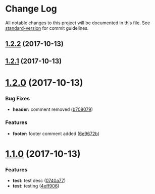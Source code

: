 # Change Log

All notable changes to this project will be documented in this file. See [standard-version](https://github.com/conventional-changelog/standard-version) for commit guidelines.

<a name="1.2.2"></a>
## [1.2.2](https://github.com/ankur-birdeye/birdeye-component/compare/v1.2.1...v1.2.2) (2017-10-13)



<a name="1.2.1"></a>
## [1.2.1](https://github.com/ankur-birdeye/birdeye-component/compare/v1.2.0...v1.2.1) (2017-10-13)



<a name="1.2.0"></a>
# [1.2.0](https://github.com/ankur-birdeye/birdeye-component/compare/v1.1.0...v1.2.0) (2017-10-13)


### Bug Fixes

* **header:** comment removed ([b708079](https://github.com/ankur-birdeye/birdeye-component/commit/b708079))


### Features

* **footer:** footer comment added ([6e9672b](https://github.com/ankur-birdeye/birdeye-component/commit/6e9672b))



<a name="1.1.0"></a>
# [1.1.0](https://github.com/ankur-birdeye/birdeye-component/compare/v1.0.3...v1.1.0) (2017-10-13)


### Features

* **test:** test desc ([0740a77](https://github.com/ankur-birdeye/birdeye-component/commit/0740a77))
* **test:** testing ([4eff906](https://github.com/ankur-birdeye/birdeye-component/commit/4eff906))
